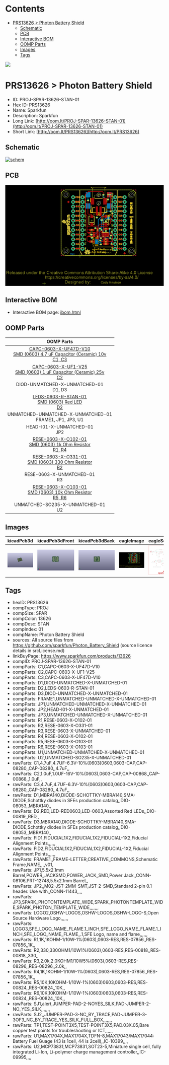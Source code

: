 



Contents
========

* [PRS13626 > Photon Battery Shield](#prs13626--photon-battery-shield)
	* [Schematic](#schematic)
	* [PCB](#pcb)
	* [Interactive BOM](#interactive-bom)
	* [OOMP Parts](#oomp-parts)
	* [Images](#images)
	* [Tags](#tags)
  
![][im]
# PRS13626 > Photon Battery Shield

- ID: PROJ-SPAR-13626-STAN-01
- Hex ID: PRS13626
- Name: Sparkfun
- Description: Sparkfun
- Long Link: [http://oom.lt/PROJ-SPAR-13626-STAN-01](http://oom.lt/PROJ-SPAR-13626-STAN-01)
- Short Link: [http://oom.lt/PRS13626](http://oom.lt/PRS13626)

## Schematic
  
[![schem](eagleSchemImage.png)](eagleSchemImage.png)
## PCB
  
[![pcb](eagleImage.png)](eagleImage.png)
## Interactive BOM

- Interactive BOM page: [ibom.html](https://htmlpreview.github.io/?https://github.com/oomlout/oomlout_OOMP_projects/blob/main/PROJ-SPAR-13626-STAN-01/kicad/bom/ibom.html)

## OOMP Parts
  

|OOMP Parts|
| :---: |
|[CAPC-0603-X-UF47D-V10<br> SMD (0603) 4.7 uF Capacitor (Ceramic) 10v<br> C1, C3](https://github.com/oomlout/oomlout_OOMP_parts/tree/main/CAPC-0603-X-UF47D-V10/)|
|[CAPC-0603-X-UF1-V25<br> SMD (0603) 1 uF Capacitor (Ceramic) 25v<br> C2](https://github.com/oomlout/oomlout_OOMP_parts/tree/main/CAPC-0603-X-UF1-V25/)|
|DIOD-UNMATCHED-X-UNMATCHED-01<BR>D1, D3|
|[LEDS-0603-R-STAN-01<br> SMD (0603) Red LED<br> D2](https://github.com/oomlout/oomlout_OOMP_parts/tree/main/LEDS-0603-R-STAN-01/)|
|UNMATCHED-UNMATCHED-X-UNMATCHED-01<BR>FRAME1, JP1, JP3, U1|
|HEAD-I01-X-UNMATCHED-01<BR>JP2|
|[RESE-0603-X-O102-01<br> SMD (0603) 1k Ohm Resistor<br> R1, R4](https://github.com/oomlout/oomlout_OOMP_parts/tree/main/RESE-0603-X-O102-01/)|
|[RESE-0603-X-O331-01<br> SMD (0603) 330 Ohm Resistor<br> R2](https://github.com/oomlout/oomlout_OOMP_parts/tree/main/RESE-0603-X-O331-01/)|
|RESE-0603-X-UNMATCHED-01<BR>R3|
|[RESE-0603-X-O103-01<br> SMD (0603) 10k Ohm Resistor<br> R5, R6](https://github.com/oomlout/oomlout_OOMP_parts/tree/main/RESE-0603-X-O103-01/)|
|UNMATCHED-SO235-X-UNMATCHED-01<BR>U2|

## Images
  
  

|kicadPcb3d|kicadPcb3dFront|kicadPcb3dBack|eagleImage|eagleSchemImage|
| :---: | :---: | :---: | :---: | :---: |
|[![kicadPcb3d](kicadPcb3d_140.png)](kicadPcb3d.png)|[![kicadPcb3dFront](kicadPcb3dFront_140.png)](kicadPcb3dFront.png)|[![kicadPcb3dBack](kicadPcb3dBack_140.png)](kicadPcb3dBack.png)|[![eagleImage](eagleImage_140.png)](eagleImage.png)|[![eagleSchemImage](eagleSchemImage_140.png)](eagleSchemImage.png)|

## Tags

- hexID: PRS13626
- oompType: PROJ
- oompSize: SPAR
- oompColor: 13626
- oompDesc: STAN
- oompIndex: 01
- oompName: Photon Battery Shield
- sources: All source files from https://github.com/sparkfun/Photon_Battery_Shield (source licence details in srcLicense.md)
- linkBuyPage: https://www.sparkfun.com/products/13626
- oompID: PROJ-SPAR-13626-STAN-01
- oompParts: C1,CAPC-0603-X-UF47D-V10
- oompParts: C2,CAPC-0603-X-UF1-V25
- oompParts: C3,CAPC-0603-X-UF47D-V10
- oompParts: D1,DIOD-UNMATCHED-X-UNMATCHED-01
- oompParts: D2,LEDS-0603-R-STAN-01
- oompParts: D3,DIOD-UNMATCHED-X-UNMATCHED-01
- oompParts: FRAME1,UNMATCHED-UNMATCHED-X-UNMATCHED-01
- oompParts: JP1,UNMATCHED-UNMATCHED-X-UNMATCHED-01
- oompParts: JP2,HEAD-I01-X-UNMATCHED-01
- oompParts: JP3,UNMATCHED-UNMATCHED-X-UNMATCHED-01
- oompParts: R1,RESE-0603-X-O102-01
- oompParts: R2,RESE-0603-X-O331-01
- oompParts: R3,RESE-0603-X-UNMATCHED-01
- oompParts: R4,RESE-0603-X-O102-01
- oompParts: R5,RESE-0603-X-O103-01
- oompParts: R6,RESE-0603-X-O103-01
- oompParts: U1,UNMATCHED-UNMATCHED-X-UNMATCHED-01
- oompParts: U2,UNMATCHED-SO235-X-UNMATCHED-01
- rawParts: C1,4.7uF,4.7UF-6.3V-10%(0603)0603,0603-CAP,CAP-08280,,CAP-08280,,4.7uF,,
- rawParts: C2,1.0uF,1.0UF-16V-10%(0603),0603-CAP,CAP-00868,,CAP-00868,,1.0uF,,
- rawParts: C3,4.7uF,4.7UF-6.3V-10%(0603)0603,0603-CAP,CAP-08280,,CAP-08280,,4.7uF,,
- rawParts: D1,MBRA140,DIODE-SCHOTTKY-MBRA140,SMA-DIODE,Schottky diodes in SFEs production catalog,,DIO-08053,,MBRA140,,
- rawParts: D2,RED,LED-RED0603,LED-0603,Assorted Red LEDs,,DIO-00819,,RED,,
- rawParts: D3,MBRA140,DIODE-SCHOTTKY-MBRA140,SMA-DIODE,Schottky diodes in SFEs production catalog,,DIO-08053,,MBRA140,,
- rawParts: FID1,FIDUCIAL1X2,FIDUCIAL1X2,FIDUCIAL-1X2,Fiducial Alignment Points,,,,,,
- rawParts: FID2,FIDUCIAL1X2,FIDUCIAL1X2,FIDUCIAL-1X2,Fiducial Alignment Points,,,,,,
- rawParts: FRAME1,,FRAME-LETTER,CREATIVE_COMMONS,Schematic Frame,NAME,,,,v01,
- rawParts: JP1,5.5x2.1mm Barrel,POWER_JACKSMD,POWER_JACK_SMD,Power Jack,,CONN-08106,PRT-12748,5.5x2.1mm Barrel,,
- rawParts: JP2,,M02-JST-2MM-SMT,JST-2-SMD,Standard 2-pin 0.1 header. Use with,,CONN-11443,,,,
- rawParts: JP3,SPARK_PHOTONTEMPLATE_WIDE,SPARK_PHOTONTEMPLATE_WIDE,SPARK_PHOTON_TEMPLATE_WIDE,,,,,,,
- rawParts: LOGO2,OSHW-LOGOS,OSHW-LOGOS,OSHW-LOGO-S,Open Source Hardware Logo,,,,,,
- rawParts: LOGO3,SFE_LOGO_NAME_FLAME.1_INCH,SFE_LOGO_NAME_FLAME.1_INCH,SFE_LOGO_NAME_FLAME_.1,SFE Logo, name and flame,,,,,,
- rawParts: R1,1K,1KOHM-1/10W-1%(0603),0603-RES,RES-07856,,RES-07856,,1K,,
- rawParts: R2,330,330OHM1/10W1%(0603),0603-RES,RES-00818,,RES-00818,,330,,
- rawParts: R3,2.0k,2.0KOHM1/10W5%(0603),0603-RES,RES-08296,,RES-08296,,2.0k,,
- rawParts: R4,1K,1KOHM-1/10W-1%(0603),0603-RES,RES-07856,,RES-07856,,1K,,
- rawParts: R5,10K,10KOHM-1/10W-1%(0603)0603,0603-RES,RES-00824,,RES-00824,,10K,,
- rawParts: R6,10K,10KOHM-1/10W-1%(0603)0603,0603-RES,RES-00824,,RES-00824,,10K,,
- rawParts: SJ1,alert,JUMPER-PAD-2-NOYES_SILK,PAD-JUMPER-2-NO_YES_SILK,,,,,,,
- rawParts: SJ2,,JUMPER-PAD-3-NC_BY_TRACE,PAD-JUMPER-3-3OF3_NC_BY_TRACE_YES_SILK_FULL_BOX,,,,,,,
- rawParts: TP1,TEST-POINT3X5,TEST-POINT3X5,PAD.03X.05,Bare copper test points for troubleshooting or ICT,,,,,,
- rawParts: U1,MAX1704X,MAX1704X,TDFN-8,MAX17043/MAX17044: Battery Fuel Guage (43 is 1cell, 44 is 2cell),,IC-10399,,,,
- rawParts: U2,MCP73831,MCP73831,SOT23-5,Miniature single cell, fully integrated Li-Ion, Li-polymer charge management controller,,IC-09995,,,,



[im]: kicadPcb3d_450.png
